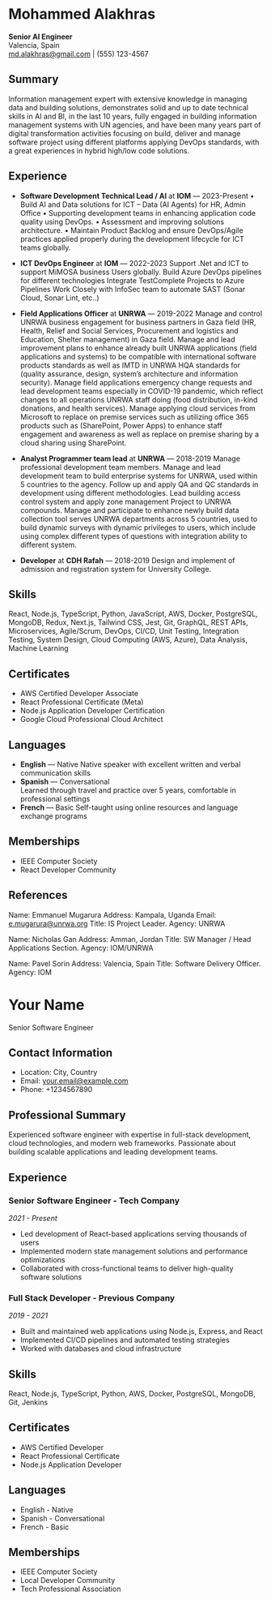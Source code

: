 # Mohammed Alakhras

**Senior AI Engineer**  
Valencia, Spain  
md.alakhras@gmail.com | (555) 123-4567

## Summary

Information management expert with extensive knowledge in managing data and building solutions, demonstrates solid and up to date technical skills in AI and BI, in the last 10 years, fully engaged in building information management systems with UN agencies, and have been many years part of digital transformation activities focusing on build, deliver and manage software project using different platforms applying DevOps standards, with a great experiences in hybrid high/low code solutions.

## Experience

- **Software Development Technical Lead / AI** at **IOM** — 2023-Present
 • Build AI and Data solutions for ICT – Data (AI Agents) for HR, Admin Office
 • Supporting development teams in enhancing application code quality using DevOps.
 • Assessment and improving solutions architecture.
 • Maintain Product Backlog and ensure DevOps/Agile practices applied properly during the development    lifecycle for ICT teams globally.

- **ICT DevOps Engineer** at **IOM** — 2022-2023
  Support .Net and ICT to support MiMOSA business Users globally.
  Build Azure DevOps pipelines for different technologies
  Integrate TestComplete Projects to Azure Pipelines
  Work Closely with InfoSec team to automate SAST (Sonar Cloud, Sonar Lint, etc..)

- **Field Applications Officer** at **UNRWA** — 2019-2022
  Manage and control UNRWA business engagement for business partners in Gaza field (HR,
  Health, Relief and Social Services, Procurement and logistics and Education, Shelter
  management) in Gaza field.
  Manage and lead improvement plans to enhance already built UNRWA applications (field
  applications and systems) to be compatible with international software products standards as well
  as IMTD in UNRWA HQA standards for (quality assurance, design, system’s architecture and
  information security).
  Manage field applications emergency change requests and lead development teams especially in
  COVID-19 pandemic, which reflect changes to all operations UNRWA staff doing (food
  distribution, in-kind donations, and health services).
  Manage applying cloud services from Microsoft to replace on premise services such as utilizing
  office 365 products such as (SharePoint, Power Apps) to enhance staff engagement and
  awareness as well as replace on premise sharing by a cloud sharing using SharePoint.

- **Analyst Programmer team lead** at **UNRWA** — 2018-2019
  Manage professional development team members.
  Manage and lead development team to build enterprise systems for UNRWA, used within 5
  countries to the agency.
  Follow up and apply QA and QC standards in development using different methodologies.
  Lead building access control system and apply zone management Project to UNRWA compounds.
  Manage and participate to enhance newly build data collection tool serves UNRWA departments
  across 5 countries, used to build dynamic surveys with dynamic privileges to users, which include
  using complex different types of questions with integration ability to different system.

- **Developer** at **CDH Rafah** — 2018-2019
  Design and implement of admission and registration system for University College.

## Skills

React, Node.js, TypeScript, Python, JavaScript, AWS, Docker, PostgreSQL, MongoDB, Redux, Next.js, Tailwind CSS, Jest, Git, GraphQL, REST APIs, Microservices, Agile/Scrum, DevOps, CI/CD, Unit Testing, Integration Testing, System Design, Cloud Computing (AWS, Azure), Data Analysis, Machine Learning

## Certificates

- AWS Certified Developer Associate
- React Professional Certificate (Meta)
- Node.js Application Developer Certification
- Google Cloud Professional Cloud Architect

## Languages

- **English** — Native
  Native speaker with excellent written and verbal communication skills
- **Spanish** — Conversational  
  Learned through travel and practice over 5 years, comfortable in professional settings
- **French** — Basic
  Self-taught using online resources and language exchange programs

## Memberships

- IEEE Computer Society
- React Developer Community


## References

Name: Emmanuel Mugarura
Address: Kampala, Uganda
Email: e.mugarura@unrwa.org
Title: IS Project Leader.
Agency: UNRWA

Name: Nicholas Gan
Address: Amman, Jordan
Title: SW Manager / Head Applications Section.
Agency: IOM/UNRWA

Name: Pavel Sorin
Address: Valencia, Spain
Title: Software Delivery Officer.
Agency: IOM
# Your Name

Senior Software Engineer

## Contact Information
- Location: City, Country
- Email: your.email@example.com
- Phone: +1234567890

## Professional Summary
Experienced software engineer with expertise in full-stack development, cloud technologies, and modern web frameworks. Passionate about building scalable applications and leading development teams.

## Experience

### Senior Software Engineer - Tech Company
*2021 - Present*
- Led development of React-based applications serving thousands of users
- Implemented modern state management solutions and performance optimizations
- Collaborated with cross-functional teams to deliver high-quality software solutions

### Full Stack Developer - Previous Company  
*2019 - 2021*
- Built and maintained web applications using Node.js, Express, and React
- Implemented CI/CD pipelines and automated testing strategies
- Worked with databases and cloud infrastructure

## Skills
React, Node.js, TypeScript, Python, AWS, Docker, PostgreSQL, MongoDB, Git, Jenkins

## Certificates
- AWS Certified Developer
- React Professional Certificate  
- Node.js Application Developer

## Languages
- English - Native
- Spanish - Conversational  
- French - Basic

## Memberships
- IEEE Computer Society
- Local Developer Community
- Tech Professional Association

